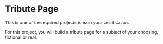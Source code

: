 # Tribute Page
This is one of the required projects to earn your certification.

For this project, you will build a tribute page for a subject of your choosing, fictional or real.
